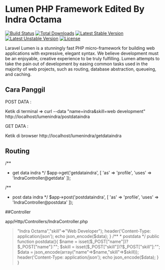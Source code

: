 # Lumen PHP Framework Edited By Indra Octama

[![Build Status](https://travis-ci.org/laravel/lumen-framework.svg)](https://travis-ci.org/laravel/lumen-framework)
[![Total Downloads](https://poser.pugx.org/laravel/lumen-framework/d/total.svg)](https://packagist.org/packages/laravel/lumen-framework)
[![Latest Stable Version](https://poser.pugx.org/laravel/lumen-framework/v/stable.svg)](https://packagist.org/packages/laravel/lumen-framework)
[![Latest Unstable Version](https://poser.pugx.org/laravel/lumen-framework/v/unstable.svg)](https://packagist.org/packages/laravel/lumen-framework)
[![License](https://poser.pugx.org/laravel/lumen-framework/license.svg)](https://packagist.org/packages/laravel/lumen-framework)

Laravel Lumen is a stunningly fast PHP micro-framework for building web applications with expressive, elegant syntax. We believe development must be an enjoyable, creative experience to be truly fulfilling. Lumen attempts to take the pain out of development by easing common tasks used in the majority of web projects, such as routing, database abstraction, queueing, and caching.

## Cara Panggil

POST DATA :

Ketik di terminal => curl --data "name=indra&skill=web development" http://localhost/lumenindra/postdataindra

GET DATA :

Ketik di browser  http://localhost/lumenindra/getdataindra

## Routing

/**
 * get data indra
 */
$app->get('getdataindra', [
    'as' => 'profile', 'uses' => 'IndraController@getdata'
]);


/**
 * post data indra
 */
$app->post('postdataindra', [
    'as' => 'profile', 'uses' => 'IndraController@postdata'
]);

##Controller

app/Http/Controllers/IndraController.php
><?php
>
>namespace App\Http\Controllers;
>use Illuminate\Http\Request;
>
>class IndraController extends Controller
>{
>    /**
>     * Create a new controller instance.
>     *
>     * @return void
>     */
>    public function __construct()
>    {
>        
>    }
>    
>    /**
>     * getdata
>     */
>    public function getdata(){
>        
>        $data = array("name"=>"Indra Octama","skill"=>"Web Developer");
>        header('Content-Type: application/json');
>        echo json_encode($data);
>        
>    }
>    
>    /**
>     * postdata
>     */
>    public function postdata(){
>        
>        $name = isset($_POST["name"])?$_POST["name"]:"";
>        $skill = isset($_POST["skill"])?$_POST["skill"]:"";
>        
>        $data = json_encode(array("name"=>$name,"skill"=>$skill));
>        
>        header('Content-Type: application/json');
>        echo json_encode($data);
>       
>    }
>}
